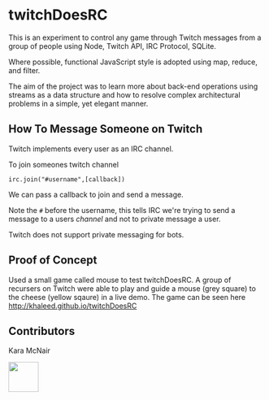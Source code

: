 # twitchDoesRC

This is an experiment to control any game through Twitch messages from a group of people using Node, Twitch API, IRC Protocol, SQLite. 

Where possible, functional JavaScript style is adopted using map, reduce, and filter. 

The aim of the project was to learn more about back-end operations using streams as a data structure and how to resolve complex architectural problems in a simple, yet elegant manner. 

## How To Message Someone on Twitch

Twitch implements every user as an IRC channel.

To join someones twitch channel

`irc.join("#username",[callback])`

We can pass a callback to join and send a message. 

Note the `#` before the username, this tells IRC we're trying to send a message to a users *channel* and not to private message a user.

Twitch does not support private messaging for bots. 

## Proof of Concept

Used a small game called mouse to test twitchDoesRC. A group of recursers on Twitch were able to play and guide a mouse (grey square) to the cheese (yellow sqaure) in a live demo. The game can be seen here http://khaleed.github.io/twitchDoesRC

## Contributors

Kara McNair

<a href='http://www.recurse.com' title='Made with love at the Recurse Center'><img src='https://cloud.githubusercontent.com/assets/2883345/11322972/9e553260-910b-11e5-8de9-a5bf00c352ef.png' height='59px'/></a>

